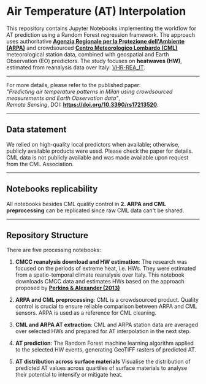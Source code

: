 # Air Temperature (AT) Interpolation

This repository contains Jupyter Notebooks implementing the workflow for AT prediction using a Random Forest regression framework. The approach uses authoritative **[Agenzia Regionale per la Protezione dell'Ambiente (ARPA)](https://www.arpalombardia.it/temi-ambientali/meteo-e-clima/form-richiesta-dati/)** and crowdsourced **[Centro Meteorologico Lombardo (CML)](http://www.centrometeolombardo.com/)** meteorological station data, combined with geospatial and Earth Observation (EO) predictors. The study focuses on **heatwaves (HW)**, estimated from reanalysis data over Italy: [VHR-REA_IT](https://dds.cmcc.it/#/dataset/era5-downscaled-over-italy/hourly).

---

For more details, please refer to the published paper:  
*"Predicting air temperature patterns in Milan using crowdsourced measurements and Earth Observation data"*,  
_Remote Sensing_, DOI: **https://doi.org/10.3390/rs17213520**.

---

## Data statement
We relied on high-quality local predictors when available; otherwise, publicly available products were used. Please check the paper for details.
CML data is not publicly available and was made available upon request from the CML Association.

---

## Notebooks replicability
All notebooks besides CML quality control in **2. ARPA and CML preprocessing** can be replicated since raw CML data can't be shared.

---

## Repository Structure
There are five processing notebooks:

1. **CMCC reanalysis download and HW estimation**:
   The research was focused on the periods of extreme heat, i.e. HWs. They were estimated from a spatio-temporal climate reanalysis over Italy.
   This notebook downloads CMCC data and estimates HWs based on the approach proposed by **[Perkins & Alexander (2013)](https://doi.org/10.1175/JCLI-D-12-00383.1)**
   
2. **ARPA and CML preprocessing**:
   CML is a crowdsourced product. Quality control is crucial to ensure reliable comparison between ARPA and CML sensors. ARPA is used as a reference for CML cleaning.
   
3. **CML and ARPA AT extraction**:
   CML and ARPA station data are averaged over selected HWs and prepared for AT interpolation in the next step.
      
4. **AT prediction**:
   The Random Forest machine learning algorithm applied to the selected HW events, generating GeoTIFF rasters of predicted AT.

5. **AT distribution across surface materials**
   Visualise the distribution of predicted AT values across quartiles of surface materials to analyse their potential to intensify or mitigate heat. 
